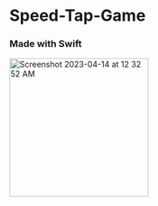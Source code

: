 # Speed-Tap-Game

### Made with Swift 

<img width="246" alt="Screenshot 2023-04-14 at 12 32 52 AM" src="https://user-images.githubusercontent.com/111864031/231858074-199030b8-90c5-4af7-b471-e79015ba42d6.png">
